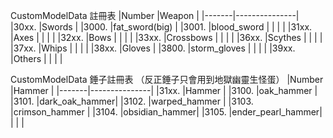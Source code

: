 CustomModelData 註冊表
|Number |Weapon         |
|-------|---------------|
|30xx.  |Swords         |
|3000.  |fat_sword(big) |
|3001.  |blood_sword    |
|       |               |
|31xx.  |Axes           |
|       |               |
|32xx.  |Bows           |
|       |               |
|33xx.  |Crossbows      |
|       |               |
|36xx.  |Scythes        |
|       |               |
|37xx.  |Whips          |
|       |               |
|38xx.  |Gloves         |
|3800.  |storm_gloves   |
|       |               |
|39xx.  |Others         |
|       |               |

CustomModelData 錘子註冊表
（反正錘子只會用到地獄幽靈生怪蛋）
|Number |Hammer         |
|-------|---------------|
|31xx.  |Hammer         |
|3100.  |oak_hammer     |
|3101.  |dark_oak_hammer|
|3102.  |warped_hammer  |
|3103.  |crimson_hammer |
|3104.  |obsidian_hammer|
|3105.  |ender_pearl_hammer|
|       |               |
